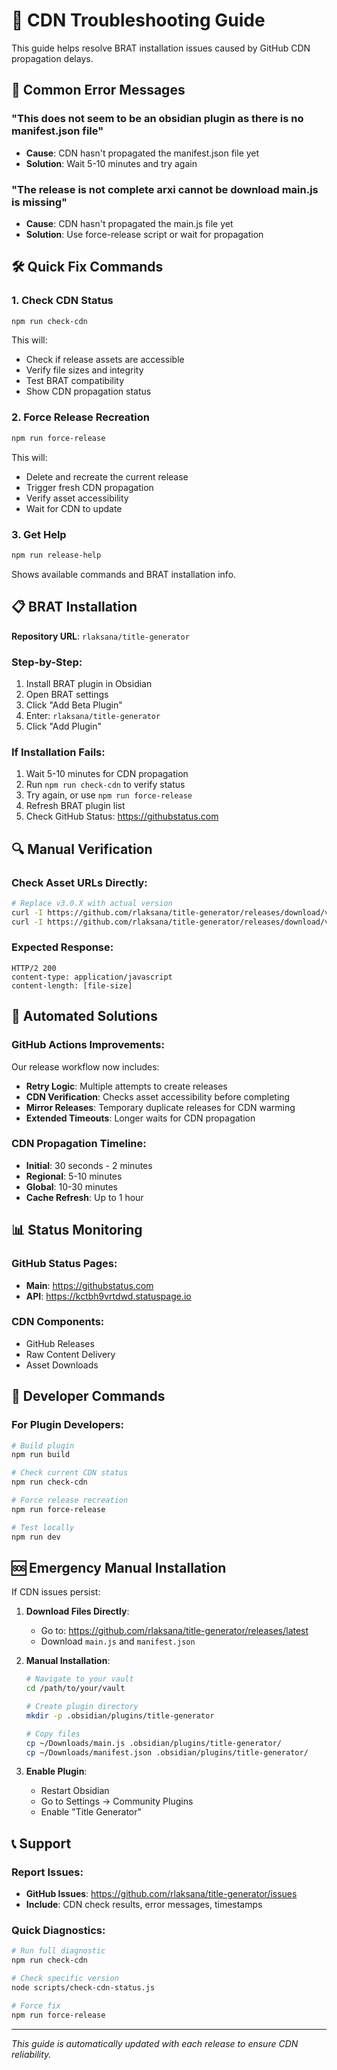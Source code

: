 # 🔧 CDN Troubleshooting Guide

This guide helps resolve BRAT installation issues caused by GitHub CDN propagation delays.

## 🚨 Common Error Messages

### "This does not seem to be an obsidian plugin as there is no manifest.json file"
- **Cause**: CDN hasn't propagated the manifest.json file yet
- **Solution**: Wait 5-10 minutes and try again

### "The release is not complete arxi cannot be download main.js is missing"
- **Cause**: CDN hasn't propagated the main.js file yet
- **Solution**: Use force-release script or wait for propagation

## 🛠️ Quick Fix Commands

### 1. Check CDN Status
```bash
npm run check-cdn
```
This will:
- Check if release assets are accessible
- Verify file sizes and integrity
- Test BRAT compatibility
- Show CDN propagation status

### 2. Force Release Recreation
```bash
npm run force-release
```
This will:
- Delete and recreate the current release
- Trigger fresh CDN propagation
- Verify asset accessibility
- Wait for CDN to update

### 3. Get Help
```bash
npm run release-help
```
Shows available commands and BRAT installation info.

## 📋 BRAT Installation

**Repository URL**: `rlaksana/title-generator`

### Step-by-Step:
1. Install BRAT plugin in Obsidian
2. Open BRAT settings
3. Click "Add Beta Plugin"
4. Enter: `rlaksana/title-generator`
5. Click "Add Plugin"

### If Installation Fails:
1. Wait 5-10 minutes for CDN propagation
2. Run `npm run check-cdn` to verify status
3. Try again, or use `npm run force-release`
4. Refresh BRAT plugin list
5. Check GitHub Status: https://githubstatus.com

## 🔍 Manual Verification

### Check Asset URLs Directly:
```bash
# Replace v3.0.X with actual version
curl -I https://github.com/rlaksana/title-generator/releases/download/v3.0.X/main.js
curl -I https://github.com/rlaksana/title-generator/releases/download/v3.0.X/manifest.json
```

### Expected Response:
```
HTTP/2 200
content-type: application/javascript
content-length: [file-size]
```

## 🚀 Automated Solutions

### GitHub Actions Improvements:
Our release workflow now includes:
- **Retry Logic**: Multiple attempts to create releases
- **CDN Verification**: Checks asset accessibility before completing
- **Mirror Releases**: Temporary duplicate releases for CDN warming
- **Extended Timeouts**: Longer waits for CDN propagation

### CDN Propagation Timeline:
- **Initial**: 30 seconds - 2 minutes
- **Regional**: 5-10 minutes  
- **Global**: 10-30 minutes
- **Cache Refresh**: Up to 1 hour

## 📊 Status Monitoring

### GitHub Status Pages:
- **Main**: https://githubstatus.com
- **API**: https://kctbh9vrtdwd.statuspage.io

### CDN Components:
- GitHub Releases
- Raw Content Delivery
- Asset Downloads

## 🔧 Developer Commands

### For Plugin Developers:
```bash
# Build plugin
npm run build

# Check current CDN status
npm run check-cdn

# Force release recreation
npm run force-release

# Test locally
npm run dev
```

## 🆘 Emergency Manual Installation

If CDN issues persist:

1. **Download Files Directly**:
   - Go to: https://github.com/rlaksana/title-generator/releases/latest
   - Download `main.js` and `manifest.json`

2. **Manual Installation**:
   ```bash
   # Navigate to your vault
   cd /path/to/your/vault
   
   # Create plugin directory
   mkdir -p .obsidian/plugins/title-generator
   
   # Copy files
   cp ~/Downloads/main.js .obsidian/plugins/title-generator/
   cp ~/Downloads/manifest.json .obsidian/plugins/title-generator/
   ```

3. **Enable Plugin**:
   - Restart Obsidian
   - Go to Settings → Community Plugins
   - Enable "Title Generator"

## 📞 Support

### Report Issues:
- **GitHub Issues**: https://github.com/rlaksana/title-generator/issues
- **Include**: CDN check results, error messages, timestamps

### Quick Diagnostics:
```bash
# Run full diagnostic
npm run check-cdn

# Check specific version
node scripts/check-cdn-status.js

# Force fix
npm run force-release
```

---

*This guide is automatically updated with each release to ensure CDN reliability.*